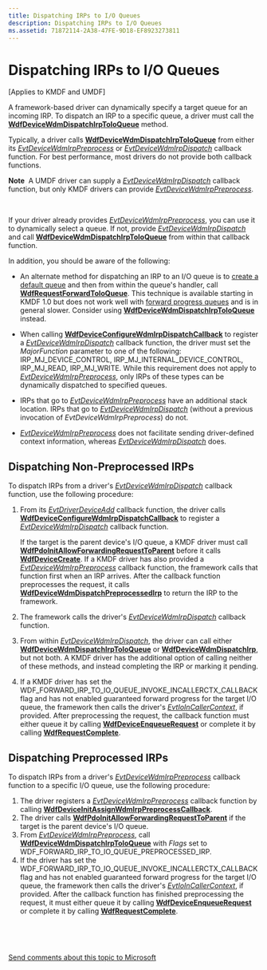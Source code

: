 ```yaml
---
title: Dispatching IRPs to I/O Queues
description: Dispatching IRPs to I/O Queues
ms.assetid: 71872114-2A38-47FE-9D18-EF8923273811
---
```


# Dispatching IRPs to I/O Queues


\[Applies to KMDF and UMDF\]

A framework-based driver can dynamically specify a target queue for an incoming IRP. To dispatch an IRP to a specific queue, a driver must call the [**WdfDeviceWdmDispatchIrpToIoQueue**](https://msdn.microsoft.com/library/windows/hardware/hh451105) method.

Typically, a driver calls [**WdfDeviceWdmDispatchIrpToIoQueue**](https://msdn.microsoft.com/library/windows/hardware/hh451105) from either its [*EvtDeviceWdmIrpPreprocess*](https://msdn.microsoft.com/library/windows/hardware/ff540925) or [*EvtDeviceWdmIrpDispatch*](https://msdn.microsoft.com/library/windows/hardware/hh406404) callback function. For best performance, most drivers do not provide both callback functions.

**Note**  A UMDF driver can supply a [*EvtDeviceWdmIrpDispatch*](https://msdn.microsoft.com/library/windows/hardware/hh406404) callback function, but only KMDF drivers can provide [*EvtDeviceWdmIrpPreprocess*](https://msdn.microsoft.com/library/windows/hardware/ff540925).

 

If your driver already provides [*EvtDeviceWdmIrpPreprocess*](https://msdn.microsoft.com/library/windows/hardware/ff540925), you can use it to dynamically select a queue. If not, provide [*EvtDeviceWdmIrpDispatch*](https://msdn.microsoft.com/library/windows/hardware/hh406404) and call [**WdfDeviceWdmDispatchIrpToIoQueue**](https://msdn.microsoft.com/library/windows/hardware/hh451105) from within that callback function.

In addition, you should be aware of the following:

-   An alternate method for dispatching an IRP to an I/O queue is to [create a default queue](creating-i-o-queues.md) and then from within the queue's handler, call [**WdfRequestForwardToIoQueue**](https://msdn.microsoft.com/library/windows/hardware/ff549958). This technique is available starting in KMDF 1.0 but does not work well with [forward progress queues](guaranteeing-forward-progress-of-i-o-operations.md) and is in general slower. Consider using [**WdfDeviceWdmDispatchIrpToIoQueue**](https://msdn.microsoft.com/library/windows/hardware/hh451105) instead.

-   When calling [**WdfDeviceConfigureWdmIrpDispatchCallback**](https://msdn.microsoft.com/library/windows/hardware/hh451093) to register a [*EvtDeviceWdmIrpDispatch*](https://msdn.microsoft.com/library/windows/hardware/hh406404) callback function, the driver must set the *MajorFunction* parameter to one of the following: IRP\_MJ\_DEVICE\_CONTROL, IRP\_MJ\_INTERNAL\_DEVICE\_CONTROL, IRP\_MJ\_READ, IRP\_MJ\_WRITE. While this requirement does not apply to [*EvtDeviceWdmIrpPreprocess*](https://msdn.microsoft.com/library/windows/hardware/ff540925), only IRPs of these types can be dynamically dispatched to specified queues.

-   IRPs that go to [*EvtDeviceWdmIrpPreprocess*](https://msdn.microsoft.com/library/windows/hardware/ff540925) have an additional stack location. IRPs that go to [*EvtDeviceWdmIrpDispatch*](https://msdn.microsoft.com/library/windows/hardware/hh406404) (without a previous invocation of *EvtDeviceWdmIrpPreprocess*) do not.

-   [*EvtDeviceWdmIrpPreprocess*](https://msdn.microsoft.com/library/windows/hardware/ff540925) does not facilitate sending driver-defined context information, whereas [*EvtDeviceWdmIrpDispatch*](https://msdn.microsoft.com/library/windows/hardware/hh406404) does.

## Dispatching Non-Preprocessed IRPs


To dispatch IRPs from a driver's [*EvtDeviceWdmIrpDispatch*](https://msdn.microsoft.com/library/windows/hardware/hh406404) callback function, use the following procedure:

1.  From its [*EvtDriverDeviceAdd*](https://msdn.microsoft.com/library/windows/hardware/ff541693) callback function, the driver calls [**WdfDeviceConfigureWdmIrpDispatchCallback**](https://msdn.microsoft.com/library/windows/hardware/hh451093) to register a [*EvtDeviceWdmIrpDispatch*](https://msdn.microsoft.com/library/windows/hardware/hh406404) callback function.

    If the target is the parent device's I/O queue, a KMDF driver must call [**WdfPdoInitAllowForwardingRequestToParent**](https://msdn.microsoft.com/library/windows/hardware/ff548789) before it calls [**WdfDeviceCreate**](https://msdn.microsoft.com/library/windows/hardware/ff545926). If a KMDF driver has also provided a [*EvtDeviceWdmIrpPreprocess*](https://msdn.microsoft.com/library/windows/hardware/ff540925) callback function, the framework calls that function first when an IRP arrives. After the callback function preprocesses the request, it calls [**WdfDeviceWdmDispatchPreprocessedIrp**](https://msdn.microsoft.com/library/windows/hardware/ff546927) to return the IRP to the framework.

2.  The framework calls the driver's [*EvtDeviceWdmIrpDispatch*](https://msdn.microsoft.com/library/windows/hardware/hh406404) callback function.
3.  From within [*EvtDeviceWdmIrpDispatch*](https://msdn.microsoft.com/library/windows/hardware/hh406404), the driver can call either [**WdfDeviceWdmDispatchIrpToIoQueue**](https://msdn.microsoft.com/library/windows/hardware/hh451105) or [**WdfDeviceWdmDispatchIrp**](https://msdn.microsoft.com/library/windows/hardware/hh451100), but not both. A KMDF driver has the additional option of calling neither of these methods, and instead completing the IRP or marking it pending.
4.  If a KMDF driver has set the WDF\_FORWARD\_IRP\_TO\_IO\_QUEUE\_INVOKE\_INCALLERCTX\_CALLBACK flag and has not enabled guaranteed forward progress for the target I/O queue, the framework then calls the driver's [*EvtIoInCallerContext*](https://msdn.microsoft.com/library/windows/hardware/ff541764), if provided. After preprocessing the request, the callback function must either queue it by calling [**WdfDeviceEnqueueRequest**](https://msdn.microsoft.com/library/windows/hardware/ff545945) or complete it by calling [**WdfRequestComplete**](https://msdn.microsoft.com/library/windows/hardware/ff549945).

## Dispatching Preprocessed IRPs


To dispatch IRPs from a driver's [*EvtDeviceWdmIrpPreprocess*](https://msdn.microsoft.com/library/windows/hardware/ff540925) callback function to a specific I/O queue, use the following procedure:

1.  The driver registers a [*EvtDeviceWdmIrpPreprocess*](https://msdn.microsoft.com/library/windows/hardware/ff540925) callback function by calling [**WdfDeviceInitAssignWdmIrpPreprocessCallback**](https://msdn.microsoft.com/library/windows/hardware/ff546043).
2.  The driver calls [**WdfPdoInitAllowForwardingRequestToParent**](https://msdn.microsoft.com/library/windows/hardware/ff548789) if the target is the parent device's I/O queue.
3.  From [*EvtDeviceWdmIrpPreprocess*](https://msdn.microsoft.com/library/windows/hardware/ff540925), call [**WdfDeviceWdmDispatchIrpToIoQueue**](https://msdn.microsoft.com/library/windows/hardware/hh451105) with *Flags* set to WDF\_FORWARD\_IRP\_TO\_IO\_QUEUE\_PREPROCESSED\_IRP.
4.  If the driver has set the WDF\_FORWARD\_IRP\_TO\_IO\_QUEUE\_INVOKE\_INCALLERCTX\_CALLBACK flag and has not enabled guaranteed forward progress for the target I/O queue, the framework then calls the driver's [*EvtIoInCallerContext*](https://msdn.microsoft.com/library/windows/hardware/ff541764), if provided. After the callback function has finished preprocessing the request, it must either queue it by calling [**WdfDeviceEnqueueRequest**](https://msdn.microsoft.com/library/windows/hardware/ff545945) or complete it by calling [**WdfRequestComplete**](https://msdn.microsoft.com/library/windows/hardware/ff549945).

 

 

[Send comments about this topic to Microsoft](mailto:wsddocfb@microsoft.com?subject=Documentation%20feedback%20%5Bwdf\wdf%5D:%20Dispatching%20IRPs%20to%20I/O%20Queues%20%20RELEASE:%20%283/25/2016%29&body=%0A%0APRIVACY%20STATEMENT%0A%0AWe%20use%20your%20feedback%20to%20improve%20the%20documentation.%20We%20don't%20use%20your%20email%20address%20for%20any%20other%20purpose,%20and%20we'll%20remove%20your%20email%20address%20from%20our%20system%20after%20the%20issue%20that%20you're%20reporting%20is%20fixed.%20While%20we're%20working%20to%20fix%20this%20issue,%20we%20might%20send%20you%20an%20email%20message%20to%20ask%20for%20more%20info.%20Later,%20we%20might%20also%20send%20you%20an%20email%20message%20to%20let%20you%20know%20that%20we've%20addressed%20your%20feedback.%0A%0AFor%20more%20info%20about%20Microsoft's%20privacy%20policy,%20see%20http://privacy.microsoft.com/default.aspx. "Send comments about this topic to Microsoft")





